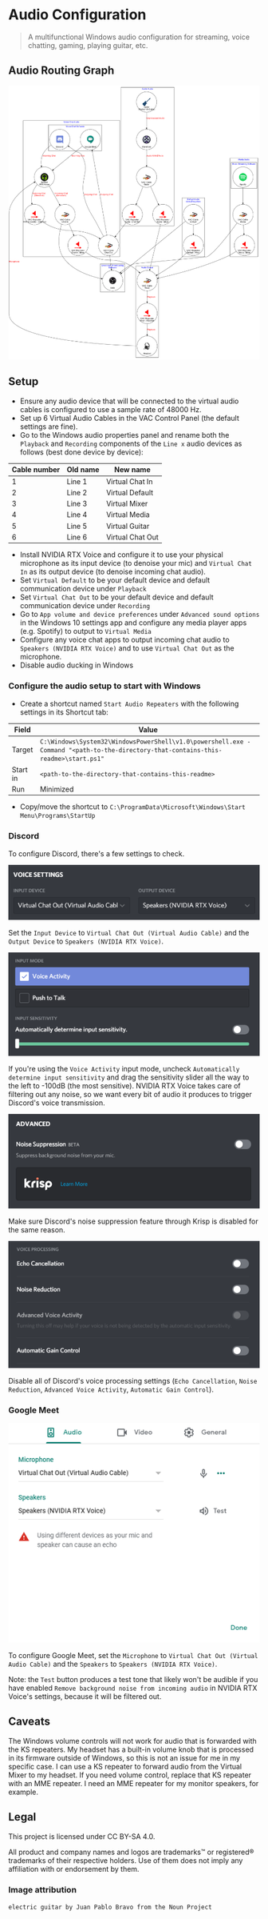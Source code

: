 # Audio Configuration

> A multifunctional Windows audio configuration for streaming, voice chatting, gaming, playing guitar, etc.

## Audio Routing Graph

![A visual graph of the audio configuration](audio-config.png)

## Setup

- Ensure any audio device that will be connected to the virtual audio cables is configured to use a sample rate of 48000 Hz.
- Set up 6 Virtual Audio Cables in the VAC Control Panel (the default settings are fine).
- Go to the Windows audio properties panel and rename both the `Playback` and `Recording` components of the `Line x` audio devices as follows (best done device by device):

| Cable number | Old name | New name         |
| ------------ | -------- | ---------------- |
| 1            | Line 1   | Virtual Chat In  |
| 2            | Line 2   | Virtual Default  |
| 3            | Line 3   | Virtual Mixer    |
| 4            | Line 4   | Virtual Media    |
| 5            | Line 5   | Virtual Guitar   |
| 6            | Line 6   | Virtual Chat Out |

- Install NVIDIA RTX Voice and configure it to use your physical microphone as its input device (to denoise your mic) and `Virtual Chat In` as its output device (to denoise incoming chat audio).
- Set `Virtual Default` to be your default device and default communication device under `Playback`
- Set `Virtual Chat Out` to be your default device and default communication device under `Recording`
- Go to `App volume and device preferences` under `Advanced sound options` in the Windows 10 settings app and configure any media player apps (e.g. Spotify) to output to `Virtual Media`
- Configure any voice chat apps to output incoming chat audio to `Speakers (NVIDIA RTX Voice)` and to use `Virtual Chat Out` as the microphone.
- Disable audio ducking in Windows

### Configure the audio setup to start with Windows

- Create a shortcut named `Start Audio Repeaters` with the following settings in its Shortcut tab:

| Field    | Value                                                                                                                              |
| -------- | ---------------------------------------------------------------------------------------------------------------------------------- |
| Target   | `C:\Windows\System32\WindowsPowerShell\v1.0\powershell.exe -Command "<path-to-the-directory-that-contains-this-readme>\start.ps1"` |
| Start in | `<path-to-the-directory-that-contains-this-readme>`                                                                                |
| Run      | Minimized                                                                                                                          |

- Copy/move the shortcut to `C:\ProgramData\Microsoft\Windows\Start Menu\Programs\StartUp`

### Discord

To configure Discord, there's a few settings to check.

![A screenshot of Discord's voice settings (devices section)](img/discord_voice_settings_devices.png)

Set the `Input Device` to `Virtual Chat Out (Virtual Audio Cable)` and the `Output Device` to `Speakers (NVIDIA RTX Voice)`.

![A screenshot of Discord's voice settings (input mode and sensitivity section)](img/discord_voice_settings_input_sensitivity.png)

If you're using the `Voice Activity` input mode, uncheck `Automatically determine input sensitivity` and drag the sensitivity slider all the way to the left to -100dB (the most sensitive). NVIDIA RTX Voice takes care of filtering out any noise, so we want every bit of audio it produces to trigger Discord's voice transmission.

![A screenshot of Discord's voice settings (noise suppression section)](img/discord_voice_settings_krisp_noise_suppression.png)

Make sure Discord's noise suppression feature through Krisp is disabled for the same reason.

![A screenshot of Discord's voice settings (voice processing section)](img/discord_voice_settings_voice_processing.png)

Disable all of Discord's voice processing settings (`Echo Cancellation`, `Noise Reduction`, `Advanced Voice Activity`, `Automatic Gain Control`).

### Google Meet

![A screenshot of Google Meet's audio settings](img/google_meet_audio_settings.png)

To configure Google Meet, set the `Microphone` to `Virtual Chat Out (Virtual Audio Cable)` and the `Speakers` to `Speakers (NVIDIA RTX Voice)`.

Note: the `Test` button produces a test tone that likely won't be audible if you have enabled `Remove background noise from incoming audio` in NVIDIA RTX Voice's settings, because it will be filtered out.

## Caveats

The Windows volume controls will not work for audio that is forwarded with the KS repeaters. My headset has a built-in volume knob that is processed in its firmware outside of Windows, so this is not an issue for me in my specific case. I can use a KS repeater to forward audio from the Virtual Mixer to my headset. If you need volume control, replace that KS repeater with an MME repeater. I need an MME repeater for my monitor speakers, for example.

## Legal

This project is licensed under CC BY-SA 4.0.

All product and company names and logos are trademarks™ or registered® trademarks of their respective holders. Use of them does not imply any affiliation with or endorsement by them.

### Image attribution
```
electric guitar by Juan Pablo Bravo from the Noun Project
```

